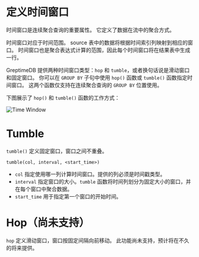 # 定义时间窗口

时间窗口是连续聚合查询的重要属性。
它定义了数据在流中的聚合方式。

时间窗口对应于时间范围。
source 表中的数据将根据时间索引列映射到相应的窗口。
时间窗口也是聚合表达式计算的范围，因此每个时间窗口将在结果表中生成一行。

GreptimeDB 提供两种时间窗口类型：`hop` 和 `tumble`，或者换句话说是滑动窗口和固定窗口。
你可以在 `GROUP BY` 子句中使用 `hop()` 函数或 `tumble()` 函数指定时间窗口。
这两个函数仅支持在连续聚合查询的 `GROUP BY` 位置使用。

下图展示了 `hop()` 和 `tumble()` 函数的工作方式：

![Time Window](/time-window.svg)

# Tumble

`tumble()` 定义固定窗口，窗口之间不重叠。

```
tumble(col, interval, <start_time>)
```

- `col` 指定使用哪一列计算时间窗口。提供的列必须是时间戳类型。
- `interval` 指定窗口的大小。`tumble` 函数将时间列划分为固定大小的窗口，并在每个窗口中聚合数据。
- `start_time` 用于指定第一个窗口的开始时间。
<!-- `start_time` 是一个可选参数，用于指定第一个窗口的开始时间。如果未提供，开始时间将与日历对齐。 -->

# Hop（尚未支持）

`hop` 定义滑动窗口，窗口按固定间隔向前移动。
此功能尚未支持，预计将在不久的将来提供。

<!-- `hop` defines sliding window that moves forward by a fixed interval. It signature is like the following:

```
hop(col, size_interval, hop_interval, <start_time>)
```

Where `col` specifies use which column to compute the time window. The provided column must have a timestamp type.

`size_interval` specifies the size of each window, while `hop_interval` specifies the delta between two windows' start timestamp. You can think the `tumble()` function as a special case of `hop()` function where the `size_interval` and `hop_interval` are the same.

`start_time` is an optional parameter to specify the start time of the first window. If not provided, the start time will be aligned to calender. -->
